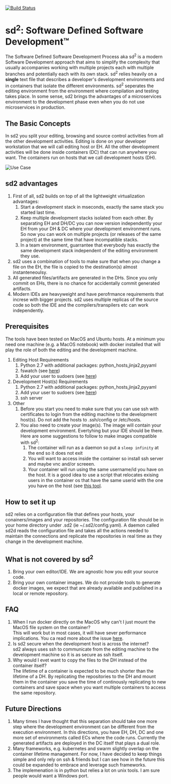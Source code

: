 [![Build Status](https://travis-ci.org/gae123/sd2.svg?branch=master)](https://travis-ci.org/gae123/sd2)

# sd<sup>2</sup>: Software Defined Software Development™
The Software Defined Software Development Process aka sd<sup>2</sup> is 
a modern Software Development approach that aims to simplify the 
complexity that usually accompanies working with multiple projects 
each with multiple branches and potentially each with its own
stack. sd<sup>2</sup> relies heavily on a **single** text 
file that describes a developer's development environments and in containers 
that isolate the different environments. sd<sup>2</sup> seperates the editing 
environment from the environment where compilation and testing takes place. 
In some sense, sd2 brings the advantages of a microservices environment to 
the development phase even when you do not use microservices in production.

## The Basic Concepts
In sd2 you split your editing, browsing and source control activities from all 
the other development activities. Editing is done on your developer 
workstation that we will call editing host or EH. All the other development 
activities will be done inside containers (DC) that can run anywhere you want. 
The containers run on hosts that we call development hosts (DH).

![Use Case](https://docs.google.com/drawings/d/1uO3umvqVMIM2HnrXJwRAgAX2UWRYNVqEKDTNggXlEIc/pub?w=960&h=720)

## sd2 advantages
1. First of all, sd2 builds on top of all the lightweight virtualization advantages:
    1. Start a development stack in mseconds, exactly the same stack you started last time.
    1. Keep multiple development stacks isolated from each other. 
    By separating EH and DH/DC you can now version independently your 
    EH from your DH & DC where your development environment runs. 
    So now you can work on multiple projects (or releases of the same project) 
    at the same time that have incompatible stacks.
    1. In a team environment, guarrantee that everybody has exactly the 
    same development stack independent of the editing environment they use.
1. sd2 uses a combination of tools to make sure that when you change a file on the EH, the file is copied to the destination(s) almost instanteneoulsy.
1. All generated files/artifacts are generated in the DHs. Since you only commit on EHs, there is no chance for accidentally commit generated artifacts.
1. Modern IDEs are heavyweight and have perofrmance requirements that increse with bigger projects. sd2 uses multiple replicas of the source code so both the IDE and the compilers/transpilers etc can work independently.

## Prerequisites
The tools have been tested on MacOS and Ubuntu hosts. At a minimum you 
need one machine (e.g. a MacOS notebook) with docker installed that will
 play the role of both the editing and the development machine.

1. Editing Host Requirements
   1. Python 2.7 with additional packages: python_hosts,jinja2,pyyaml
   1. fswatch (see [here](http://stackoverflow.com/questions/1515730/is-there-a-command-like-watch-or-inotifywait-on-the-mac))
   1. Add your user to sudoers (see [here](https://askubuntu.com/questions/168461/how-do-i-sudo-without-having-to-enter-my-password))
1. Development Host(s) Requirements
   1. Python 2.7 with additional packages: python_hosts,jinja2,pyyaml
   1. Add your user to sudoers (see [here](https://askubuntu.com/questions/168461/how-do-i-sudo-without-having-to-enter-my-password))
   1. ssh server
1. Other
   1. Before you start you need to make sure that you can use ssh with certificates to login from the editing machine to the development host(s). Do not add the hosts to .ssh/config or /etc/hosts.
   1. You also need to create your image(s). The image will contain your development environment. Evertyhing but your IDE
      should be there.
      Here are some suggestions to follow to make images compatible with sd<sup>2</sup>:
       1. The container will run as a daemon so put a `sleep infinity` at the end so it does not exit
       1. You will want to access inside the container so install ssh server and maybe vnc and/or screeen.
       1. Your container will run using the same username/id you have on the host. It is a good idea to use a script that relocates exising users in the container os that have the same userid with the one you have on the host (see [this tool](https://github.com/schmidigital/permission-fix/blob/master/tools/permission_fix).
       
## How to set it up
sd2 relies on a configuration file that defines your hosts, your conainers/images and your repositories. The configuration file should be in your home directory under .sd2 (ie ~/.sd2/config.yaml). A daemon called sd2d reads the configuration file and takes all the actions needed to maintain the connections and replicate the repositories in real time as they change in the development machine.

## What is not covered by sd<sup>2</sup>

1. Bring your own editor/IDE. We are agnostic how you edit your source code.
1. Bring your own container images. We do not provide tools to generate
 docker images, we expect that are already available and published in 
 a local or remote repository.
 
 ## FAQ
 1. When I run docker directly on the MacOS why can't I just mount the MacOS file system on the container?  
 This will work but in most cases, it will have sever performance implications. You ca read more about the issue [here](https://forums.docker.com/t/file-access-in-mounted-volumes-extremely-slow-cpu-bound/8076/174).
 1. Is sd2 secure when the development host is across the internet?  
 sd2 always uses ssh to communicate from the editing machine to the development machine so it is as secure as ssh itself.
 1. Why would I evet want to copy the files to the DH instead of the container itself?  
 The lifetime of a container is expected to be much shorter than the lifetime of a DH. 
 By replicating the repositories to the DH and mount them in the container you save the 
 time of continously replicating to new containers and save space when you want 
 multiple containers to access the same repository.
 
 ## Future Directions
 
 1. Many times I have thought that this separation should take one more step
 where the development environment can be different from the execution environment.
 In this directions, you have EH, DH, DC and one more set of environments called ECs 
 where the code runs. Currently the generated artifacts are deployed in 
 the DC itself that plays a dual role.
 1. Many frameworks, e.g. kubernetes and swarm slightly overlap on the container
 lifetime management. For now, I have decided to keep things simple and only rely
 on ssh & friends but I can see how in the future this could be expanded to embrace
 and leverage such frameworks.
 1. The implemenation is in python but relies a lot on unix tools. I am sure people would want a Windows port.
